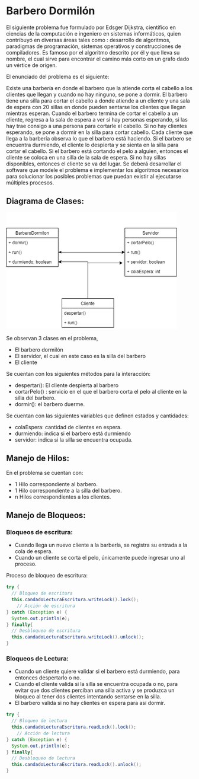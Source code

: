 # Barbero Dormilón

El siguiente problema fue formulado por Edsger Dijkstra, científico en ciencias de la computación e ingeniero en sistemas informáticos, quien contribuyó en diversas áreas tales como : desarrollo de algoritmos, paradigmas de programación, sistemas operativos y construcciones de compiladores. Es famoso por el algoritmo descrito por él y que lleva su nombre, el cual sirve para encontrar el camino más corto en un grafo dado un vértice de origen. 

El enunciado del problema es el siguiente:

Existe una barbería en donde el barbero que la atiende corta el cabello a los clientes que llegan y cuando no hay ninguno, se pone a dormir. El barbero tiene una silla para cortar el cabello a donde atiende a un cliente y una sala de espera con 20 sillas en donde pueden sentarse los clientes que llegan mientras esperan. Cuando el barbero termina de cortar el cabello a un cliente, regresa a la sala de espera a ver si hay personas esperando, si las hay trae consigo a una persona para cortarle el cabello. Si no hay clientes esperando, se pone a dormir en la silla para cortar cabello.
Cada cliente que llega a la barbería observa lo que el barbero está haciendo. Si el barbero se encuentra durmiendo, el cliente lo despierta y se sienta en la silla para cortar el cabello. Si el barbero está cortando el pelo a alguien, entonces el cliente se coloca en una silla de la sala de espera. Si no hay sillas disponibles, entonces el cliente se va del lugar. Se deberá desarrollar el software que modele el problema e implementar los algoritmos necesarios para solucionar los posibles problemas que puedan existir al ejecutarse múltiples procesos.

## Diagrama de Clases:

![images/Untitled.png](images/Untitled.png)

Se observan 3 clases en el problema, 

- El barbero dormilón
- El servidor, el cual en este caso es la silla del barbero
- El cliente

Se cuentan con los siguientes métodos para la interacción:

- despertar(): El cliente despierta al barbero
- cortarPelo() : servicio en el que el barbero corta el pelo al cliente en la silla del barbero.
- dormir(): el barbero duerme.

Se cuentan con las siguientes variables que definen estados y cantidades:

- colaEspera: cantidad de clientes en espera.
- durmiendo: indica si el barbero está durmiendo
- servidor: indica si la silla se encuentra ocupada.

## Manejo de Hilos:

En el problema se cuentan con:

- 1 Hilo correspondiente al barbero.
- 1 Hilo correspondiente a la silla del barbero.
- n Hilos correspondientes a los clientes.

## Manejo de Bloqueos:

### Bloqueos de escritura:

- Cuando llega un nuevo cliente a la barbería, se registra su entrada a la cola de espera.
- Cuando un cliente se corta el pelo, únicamente puede ingresar uno al proceso.

Proceso de bloqueo de escritura:

```java
try {
  // Bloqueo de escritura
  this.candadoLecturaEscritura.writeLock().lock();
	// Acción de escritura
} catch (Exception e) {
  System.out.println(e);
} finally{
  // Desbloqueo de escritura
  this.candadoLecturaEscritura.writeLock().unlock();
}
```

### Bloqueos de Lectura:

- Cuando un cliente quiere validar si el barbero está durmiendo, para entonces despertarlo o no.
- Cuando el cliente valida si la silla se encuentra ocupada o no, para evitar que dos clientes perciban una silla activa y se produzca un bloqueo al tener dos clientes intentando sentarse en la silla.
- El barbero valida si no hay clientes en espera para así dormir.

```java
try {
  // Bloqueo de lectura
  this.candadoLecturaEscritura.readLock().lock();
	// Acción de lectura
} catch (Exception e) {
  System.out.println(e);
} finally{
  // Desbloqueo de lectura
  this.candadoLecturaEscritura.readLock().unlock();
}
```